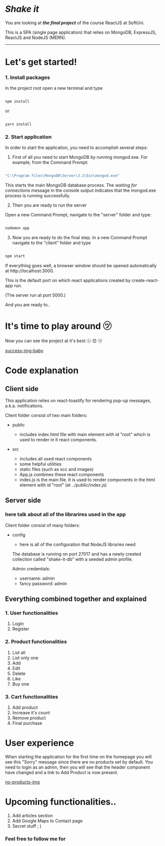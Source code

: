 
# *Shake it*

You are looking at ***the final project*** of the course ReactJS at SoftUni.

  

This is a SPA (single page application) that relies on MongoDB, ExpressJS, ReactJS and NodeJS (MERN).

___

  
  
  

# Let's get started!

  

### 1. Install packages

In the project root open a new terminal and type

  

```bash

npm install

```

  

or

  

```bash

yarn install

```

  

### 2. Start application

In order to start the application, you need to accomplish several steps:

  

1. First of all you need to start MongoDB by running mongod.exe. For example, from the Command Prompt:

```bash

"C:\Program Files\MongoDB\Server\3.2\bin\mongod.exe"

```

  

This starts the main MongoDB database process. The *waiting for connections* message in the console output indicates that the mongod.exe process is running successfully.

  

2. Then you are ready to run the server

  

Open a new Command Prompt, navigate to the "server" folder and type:

  

```bash

nodemon app

```

  

3. Now you are ready to do the final step. In a new Command Prompt navigate to the "client" folder and type

  

```bash

npm start

```

  
  

If everything goes well, a browser window should be opened automatically at http://localhost:3000.

This is the default port on which react applications created by create-react-app run.

(The server run at port 5000.)

  

And you are ready to..

  

# It's time to play around ㋡

Now you can see the project at it's best ㋛ 😊 ㋡

  

[success-img-baby](./yes-very-yes-baby.png)

  

# Code explanation
 
## Client side
This application relies on react-toastify for rendering pop-up messages, a.k.a. notifications.

Client folder consist of two main folders:

+ public
	+ includes index.html file with main element with id "root" which is used to render in it react components.

+ src
	+ includes all used react components
	+ some helpful utilities
	+  static files (such as scc and images) 
	+ App.js combines these react components
	+	index.js is the main file. It is used to render components in the html element with id "root" (at ../public/index.js)
	

## Server side

### here talk about all of the librarires used in the app

Client folder consist of many folders:

+ config
	+ here is all of the configuration that NodeJS libraries need






	The database is running on port 27017 and has a newly created collection called "shake-it-db" with a seeded admin profile.

	Admin credentials:
	- username: admin
	- fancy password: admin



## Everything combined together and explained

### 1. User functionalities
1. Login
2. Register

### 2. Product functionalities
1.  List all
2. List only one
3. Add
4. Edit
5. Delete
6. Like
7. Buy one

### 3. Cart functionalities
1. Add product
2. Increase it's count
3. Remove product
4. Final purchase


# User experience
When starting the application for the first time on the homepage you will see this "Sorry" message since there are no products set by default. You need to login as an admin, then you will see that the header component have changed and a link to Add Product is now present.

[no-products-img](add-url-here)





# Upcoming functionalities..
1. Add articles section
2. Add Google Maps to Contact page
3. Secret stuff ; ) 

### Feel free to follow me for 
